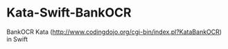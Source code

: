 # Kata-Swift-BankOCR
BankOCR Kata (http://www.codingdojo.org/cgi-bin/index.pl?KataBankOCR) in Swift


